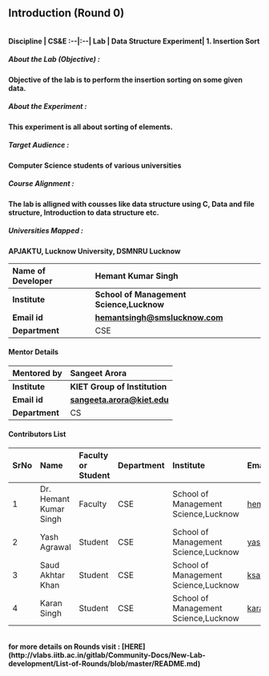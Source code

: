 ## Introduction (Round 0)
<br>
<b>Discipline | <b>CS&E
:--|:--|
<b> Lab | <b> Data Structure
<b> Experiment|     <b> 1. Insertion Sort

<h5> About the Lab (Objective) : </h5>

Objective of the lab is to perform the insertion sorting on some given data.

<h5> About the Experiment : </h5>

This experiment is all about sorting of elements.

<h5> Target Audience : </h5>

Computer Science students of various universities

<h5> Course Alignment : </h5>

The lab is alligned with cousses like data structure using C, Data and file structure, Introduction to data structure etc.

<h5> Universities Mapped : </h5>

APJAKTU, Lucknow University, DSMNRU Lucknow 

<b>Name of Developer | <b> Hemant Kumar Singh
:--|:--|
<b> Institute | <b>School of Management Science,Lucknow
<b> Email id|     <b> hemantsingh@smslucknow.com
<b> Department | CSE

#### Mentor Details

<b>Mentored by | <b> Sangeet Arora
:--|:--|
<b> Institute | <b> KIET Group of Institution
<b> Email id|     <b> sangeeta.arora@kiet.edu
<b> Department | CS

#### Contributors List

SrNo | Name | Faculty or Student | Department| Institute | Email id
:--|:--|:--|:--|:--|:--|
1 | Dr. Hemant Kumar Singh | Faculty | CSE | School of Management Science,Lucknow | hemantsingh@smslucknow.com
2 | Yash Agrawal | Student | CSE | School of Management Science,Lucknow |yashagr15@gmail.com
3 | Saud Akhtar Khan | Student | CSE | School of Management Science,Lucknow |ksaud7977@gmail.com
4 | Karan Singh | Student | CSE | School of Management Science,Lucknow |karansinghtomar123@gmail.com


<br>
for more details on Rounds visit : <b> [HERE](http://vlabs.iitb.ac.in/gitlab/Community-Docs/New-Lab-development/List-of-Rounds/blob/master/README.md) </b>
